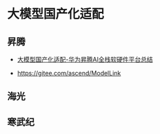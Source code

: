 # 大模型国产化适配




## 昇腾

- [大模型国产化适配-华为昇腾AI全栈软硬件平台总结](https://github.com/liguodongiot/llm-action/blob/main/docs/llm_localization/%E5%A4%A7%E6%A8%A1%E5%9E%8B%E5%9B%BD%E4%BA%A7%E5%8C%96%E9%80%82%E9%85%8D-%E5%8D%8E%E4%B8%BA%E6%98%87%E8%85%BEAI%E5%85%A8%E6%A0%88%E8%BD%AF%E7%A1%AC%E4%BB%B6%E5%B9%B3%E5%8F%B0%E6%80%BB%E7%BB%93.md)

- https://gitee.com/ascend/ModelLink

## 海光




## 寒武纪






